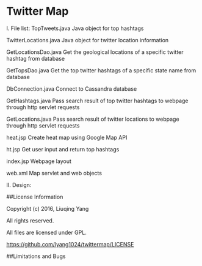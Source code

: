 # Twitter Map

I. File list:
TopTweets.java                Java object for top hashtags

TwitterLocations.java         Java object for twitter location information

GetLocationsDao.java          Get the geological locations of a specific twitter hashtag from database

GetTopsDao.java               Get the top twitter hashtags of a specific state name from database

DbConnection.java             Connect to Cassandra database 

GetHashtags.java              Pass search result of top twitter hashtags to webpage through http servlet requests

GetLocations.java             Pass search result of twitter locations to webpage through http servlet requests

heat.jsp                      Create heat map using Google Map API

ht.jsp                        Get user input and return top hashtags

index.jsp                     Webpage layout

web.xml                       Map servlet and web objects

II. Design:


##License Information

Copyright (c) 2016, Liuqing Yang

All rights reserved.

All files are licensed under GPL.

https://github.com/lyang1024/twittermap/LICENSE

##Limitations and Bugs

